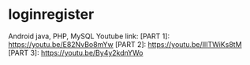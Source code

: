 # loginregister
Android java, PHP, MySQL
Youtube link:
[PART 1]: https://youtu.be/E82NvBo8mYw
[PART 2]: https://youtu.be/IlITWiKs8tM
[PART 3]: https://youtu.be/By4y2kdnYWo
